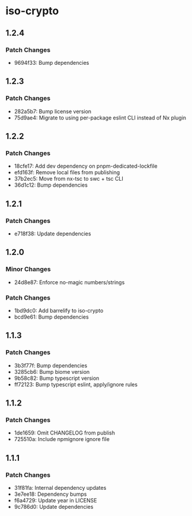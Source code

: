 # iso-crypto

## 1.2.4

### Patch Changes

- 9694f33: Bump dependencies

## 1.2.3

### Patch Changes

- 282a5b7: Bump license version
- 75d9ae4: Migrate to using per-package eslint CLI instead of Nx plugin

## 1.2.2

### Patch Changes

- 18cfe17: Add dev dependency on pnpm-dedicated-lockfile
- efd163f: Remove local files from publishing
- 37b2ec5: Move from nx-tsc to swc + tsc CLI
- 36d1c12: Bump dependencies

## 1.2.1

### Patch Changes

- e718f38: Update dependencies

## 1.2.0

### Minor Changes

- 24d8e87: Enforce no-magic numbers/strings

### Patch Changes

- 1bd9dc0: Add barrelify to iso-crypto
- bcd9e61: Bump dependencies

## 1.1.3

### Patch Changes

- 3b3f77f: Bump dependencies
- 3285cb6: Bump biome version
- 9b58c82: Bump typescript version
- ff72123: Bump typescript eslint, apply/ignore rules

## 1.1.2

### Patch Changes

- 1de1659: Omit CHANGELOG from publish
- 725510a: Include npmignore ignore file

## 1.1.1

### Patch Changes

- 31f81fa: Internal dependency updates
- 3e7ee18: Dependency bumps
- f6a4729: Update year in LICENSE
- 9c786d0: Update dependencies
